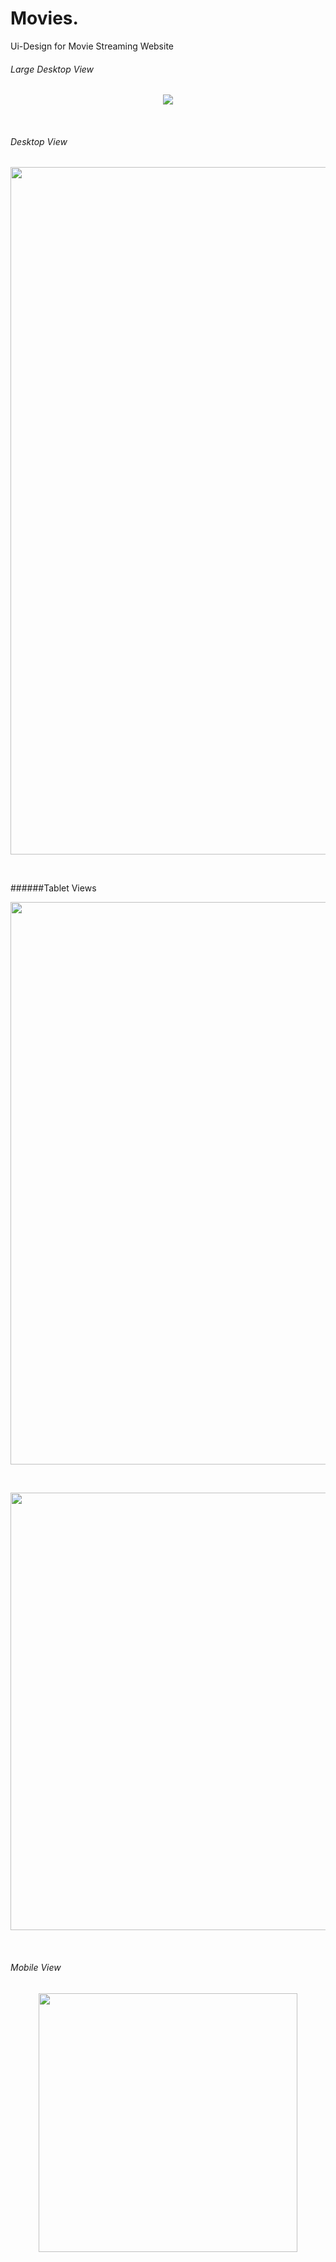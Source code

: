 # Movies.
Ui-Design for Movie Streaming Website 

###### Large Desktop View

<p align="center">
<img src="images/Desktop View.png">
</p>
<br>

###### Desktop View
<p align="center">
<img src="images/Tablet View.png" width="1100px">
</p>
<br>

######Tablet Views
<p align="center">
<img src="images/900.png" width="900px">
</p>

<br>

<p align="center" >
<img src="images/700px.png" width="700px">
</p>

<br>

###### Mobile View
<p align="center" >
<img src="images/Mobile View.png" width="414px">
</p>
